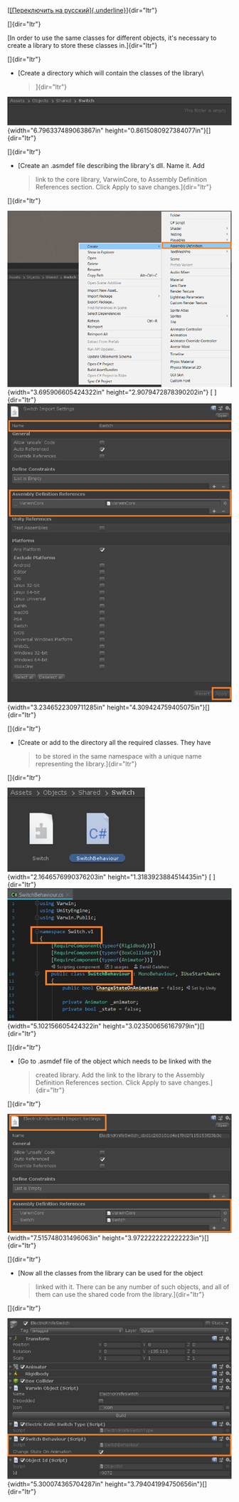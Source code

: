 [[[Переключить на
русский]{.underline}](https://docs.google.com/document/d/1qWbauNowvlUKt824PZgd07-qz1brH7rf8uZaQIp9wWA)]{dir="ltr"}

[]{dir="ltr"}

[In order to use the same classes for different objects, it's necessary
to create a library to store these classes in.]{dir="ltr"}

[]{dir="ltr"}

-   [Create a directory which will contain the classes of the library\
    > ]{dir="ltr"}

![](./Creatinglibrarieswithsharedcode//media/image1.png){width="6.796337489063867in"
height="0.8615080927384077in"}[]{dir="ltr"}

[]{dir="ltr"}

-   [Create an .asmdef file describing the library's dll. Name it. Add
    > link to the core library, VarwinCore, to Assembly Definition
    > References section. Click Apply to save changes.]{dir="ltr"}

[]{dir="ltr"}

![](./Creatinglibrarieswithsharedcode//media/image3.png){width="3.695906605424322in"
height="2.9079472878390202in"} [ ]{dir="ltr"}
![](./Creatinglibrarieswithsharedcode//media/image7.png){width="3.2346522309711285in"
height="4.309424759405075in"}[]{dir="ltr"}

[]{dir="ltr"}

-   [Create or add to the directory all the required classes. They have
    > to be stored in the same namespace with a unique name representing
    > the library.]{dir="ltr"}

[]{dir="ltr"}

![](./Creatinglibrarieswithsharedcode//media/image4.png){width="2.1646576990376203in"
height="1.3183923884514435in"} [ ]{dir="ltr"}
![](./Creatinglibrarieswithsharedcode//media/image6.png){width="5.102156605424322in"
height="3.023500656167979in"}[]{dir="ltr"}

[]{dir="ltr"}

-   [Go to .asmdef file of the object which needs to be linked with the
    > created library. Add the link to the library to the Assembly
    > Definition References section. Click Apply to save
    > changes.]{dir="ltr"}

[]{dir="ltr"}

![](./Creatinglibrarieswithsharedcode//media/image5.png){width="7.515748031496063in"
height="3.9722222222222223in"}[]{dir="ltr"}

[]{dir="ltr"}

-   [Now all the classes from the library can be used for the object
    > linked with it. There can be any number of such objects, and all
    > of them can use the shared code from the library.]{dir="ltr"}

[]{dir="ltr"}

![](./Creatinglibrarieswithsharedcode//media/image2.png){width="5.300074365704287in"
height="3.794041994750656in"}[]{dir="ltr"}

